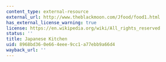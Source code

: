 ```yaml
---
content_type: external-resource
external_url: http://www.theblackmoon.com/Jfood/food1.html
has_external_license_warning: true
license: https://en.wikipedia.org/wiki/All_rights_reserved
status: ''
title: Japanese Kitchen
uid: 8968bd36-0e66-4eee-9cc1-a77ebb9a66d4
wayback_url: ''
---
```

